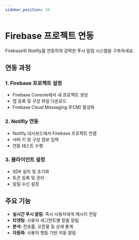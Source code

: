 ```yaml
---
sidebar_position: 10
---
```


# Firebase 프로젝트 연동

Firebase와 Notifly를 연동하여 강력한 푸시 알림 시스템을 구축하세요.

## 연동 과정

### 1. Firebase 프로젝트 설정
- Firebase Console에서 새 프로젝트 생성
- 앱 등록 및 구성 파일 다운로드
- Firebase Cloud Messaging (FCM) 활성화

### 2. Notifly 연동
- Notifly 대시보드에서 Firebase 프로젝트 연결
- 서버 키 및 구성 정보 입력
- 연동 테스트 수행

### 3. 클라이언트 설정
- SDK 설치 및 초기화
- 토큰 등록 및 관리
- 알림 수신 설정

## 주요 기능

- **실시간 푸시 알림**: 즉시 사용자에게 메시지 전달
- **타겟팅**: 사용자 세그먼트별 맞춤 알림
- **분석**: 전송률, 오픈율 등 상세 통계
- **자동화**: 사용자 행동 기반 자동 알림